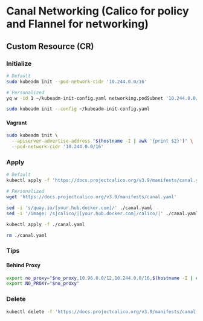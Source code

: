 # Canal Networking (Calico for policy and Flannel for networking)

## Custom Resource (CR)

### Initialize

```sh
# Default
sudo kubeadm init --pod-network-cidr '10.244.0.0/16'

# Personalized
yq w -id 1 ~/kubeadm-init-config.yaml networking.podSubnet '10.244.0.0/16'
```

```sh
sudo kubeadm init --config ~/kubeadm-init-config.yaml
```

#### Vagrant

```sh
sudo kubeadm init \
  --apiserver-advertise-address "$(hostname -I | awk '{print $2}')" \
  --pod-network-cidr '10.244.0.0/16'
```

### Apply

```sh
# Default
kubectl apply -f 'https://docs.projectcalico.org/v3.9/manifests/canal.yaml'

# Personalized
wget 'https://docs.projectcalico.org/v3.9/manifests/canal.yaml'

sed -i 's/quay.io/[your.hub.docker.com]/' ./canal.yaml
sed -i '/image: /s|calico/|[your.hub.docker.com]/calico/|' ./canal.yaml

kubectl apply -f ./canal.yaml

rm ./canal.yaml
```

### Tips

#### Behind Proxy

```sh
export no_proxy="$no_proxy,10.96.0.0/12,10.244.0.0/16,$(hostname -I | cut -d ' ' -f 1)"
export NO_PROXY="$no_proxy"
```

### Delete

```sh
kubectl delete -f 'https://docs.projectcalico.org/v3.9/manifests/canal.yaml'
```
